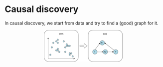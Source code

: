 # **Causal discovery**

<div class="highlight-section">
In causal discovery, we start from data and try to find a (good) graph for it.
</div>

<p align="center">
    <img src="../imgs/causal_discovery.png" alt="diagram" width="50%" />
</p>
